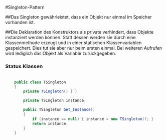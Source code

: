 #Singleton-Pattern

##Das Singleton gewährleistet, dass ein Objekt nur einmal im Speicher vorhanden ist.

##Die Deklaration des Konstruktors als private verhindert, dass Objekte instanziert werden 
können. Statt dessen werden sie durch eine Klassenmethode erzeugt und in einer statischen 
Klassenvariablen gespeichert. Dies tut sie aber nur beim ersten einmal. Bei weiteren
Aufrufen wird lediglich das Objekt als Variable zurückgegeben.

### Status Klassen

####
```csharp

    public class TSingleton
    {
        private TSingleton() { }

        private TSingleton instance;

        public TSingleton Get_Instance()
        {
            if (instance == null) { instance = new TSingleton(); }
            return instance;
        }
    }
```
